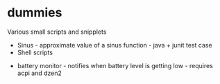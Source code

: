dummies
=======

Various small scripts and snipplets

* Sinus - approximate value of a sinus function - java + junit test case
* Shell scripts
 - battery monitor - notifies when battery level is getting low - requires acpi and dzen2